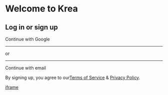 # Welcome to Krea

## Log in or sign up

Continue with Google

* * *

or

* * *

Continue with email

By signing up, you agree to our[Terms of Service](https://www.krea.ai/terms) & [Privacy Policy](https://www.krea.ai/privacy).

[iframe](https://td.doubleclick.net/td/rul/16994182431?random=1746539834060&cv=11&fst=1746539834060&fmt=3&bg=ffffff&guid=ON&async=1&gtm=45be5521h1v9217387846za200&gcd=13l3l3l3l1l1&dma=0&tag_exp=101509156~103101750~103101752~103116025~103130498~103130500~103200001~103231718~103231720~103233424~103251618~103251620~103252644~103252646&u_w=1280&u_h=1024&url=https%3A%2F%2Fwww.krea.ai%2Flogin&hn=www.googleadservices.com&frm=0&tiba=Krea&npa=0&pscdl=noapi&auid=477948468.1746539834&uaa=x86&uab=64&uafvl=Chromium%3B136.0.7103.59%7CGoogle%2520Chrome%3B136.0.7103.59%7CNot.A%252FBrand%3B99.0.0.0&uamb=0&uam=&uap=Linux%20x86_64&uapv=6.6.72&uaw=0&fledge=1&data=event%3Dgtag.config)